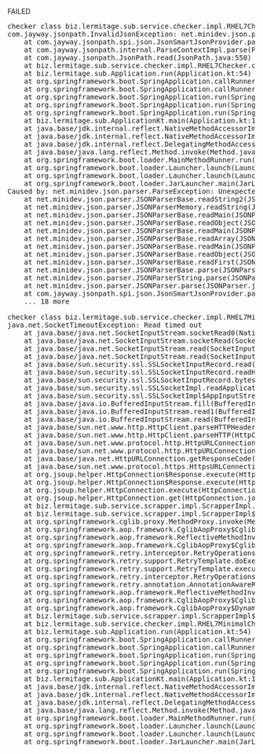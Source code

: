 FAILED

<pre>checker class biz.lermitage.sub.service.checker.impl.RHEL7Checker failed, ignoring
com.jayway.jsonpath.InvalidJsonException: net.minidev.json.parser.ParseException: Unexpected End Of File position 1873899: null
	at com.jayway.jsonpath.spi.json.JsonSmartJsonProvider.parse(JsonSmartJsonProvider.java:64)
	at com.jayway.jsonpath.internal.ParseContextImpl.parse(ParseContextImpl.java:37)
	at com.jayway.jsonpath.JsonPath.read(JsonPath.java:550)
	at biz.lermitage.sub.service.checker.impl.RHEL7Checker.check(RHEL7Checker.kt:28)
	at biz.lermitage.sub.Application.run(Application.kt:54)
	at org.springframework.boot.SpringApplication.callRunner(SpringApplication.java:777)
	at org.springframework.boot.SpringApplication.callRunners(SpringApplication.java:761)
	at org.springframework.boot.SpringApplication.run(SpringApplication.java:310)
	at org.springframework.boot.SpringApplication.run(SpringApplication.java:1312)
	at org.springframework.boot.SpringApplication.run(SpringApplication.java:1301)
	at biz.lermitage.sub.ApplicationKt.main(Application.kt:125)
	at java.base/jdk.internal.reflect.NativeMethodAccessorImpl.invoke0(Native Method)
	at java.base/jdk.internal.reflect.NativeMethodAccessorImpl.invoke(NativeMethodAccessorImpl.java:62)
	at java.base/jdk.internal.reflect.DelegatingMethodAccessorImpl.invoke(DelegatingMethodAccessorImpl.java:43)
	at java.base/java.lang.reflect.Method.invoke(Method.java:566)
	at org.springframework.boot.loader.MainMethodRunner.run(MainMethodRunner.java:49)
	at org.springframework.boot.loader.Launcher.launch(Launcher.java:108)
	at org.springframework.boot.loader.Launcher.launch(Launcher.java:58)
	at org.springframework.boot.loader.JarLauncher.main(JarLauncher.java:88)
Caused by: net.minidev.json.parser.ParseException: Unexpected End Of File position 1873899: null
	at net.minidev.json.parser.JSONParserBase.readString2(JSONParserBase.java:635)
	at net.minidev.json.parser.JSONParserMemory.readString(JSONParserMemory.java:132)
	at net.minidev.json.parser.JSONParserBase.readMain(JSONParserBase.java:458)
	at net.minidev.json.parser.JSONParserBase.readObject(JSONParserBase.java:594)
	at net.minidev.json.parser.JSONParserBase.readMain(JSONParserBase.java:451)
	at net.minidev.json.parser.JSONParserBase.readArray(JSONParserBase.java:321)
	at net.minidev.json.parser.JSONParserBase.readMain(JSONParserBase.java:454)
	at net.minidev.json.parser.JSONParserBase.readObject(JSONParserBase.java:594)
	at net.minidev.json.parser.JSONParserBase.readFirst(JSONParserBase.java:349)
	at net.minidev.json.parser.JSONParserBase.parse(JSONParserBase.java:206)
	at net.minidev.json.parser.JSONParserString.parse(JSONParserString.java:58)
	at net.minidev.json.parser.JSONParser.parse(JSONParser.java:278)
	at com.jayway.jsonpath.spi.json.JsonSmartJsonProvider.parse(JsonSmartJsonProvider.java:62)
	... 18 more

checker class biz.lermitage.sub.service.checker.impl.RHEL7MinimalChecker failed, ignoring
java.net.SocketTimeoutException: Read timed out
	at java.base/java.net.SocketInputStream.socketRead0(Native Method)
	at java.base/java.net.SocketInputStream.socketRead(SocketInputStream.java:115)
	at java.base/java.net.SocketInputStream.read(SocketInputStream.java:168)
	at java.base/java.net.SocketInputStream.read(SocketInputStream.java:140)
	at java.base/sun.security.ssl.SSLSocketInputRecord.read(SSLSocketInputRecord.java:478)
	at java.base/sun.security.ssl.SSLSocketInputRecord.readHeader(SSLSocketInputRecord.java:472)
	at java.base/sun.security.ssl.SSLSocketInputRecord.bytesInCompletePacket(SSLSocketInputRecord.java:70)
	at java.base/sun.security.ssl.SSLSocketImpl.readApplicationRecord(SSLSocketImpl.java:1449)
	at java.base/sun.security.ssl.SSLSocketImpl$AppInputStream.read(SSLSocketImpl.java:1060)
	at java.base/java.io.BufferedInputStream.fill(BufferedInputStream.java:252)
	at java.base/java.io.BufferedInputStream.read1(BufferedInputStream.java:292)
	at java.base/java.io.BufferedInputStream.read(BufferedInputStream.java:351)
	at java.base/sun.net.www.http.HttpClient.parseHTTPHeader(HttpClient.java:754)
	at java.base/sun.net.www.http.HttpClient.parseHTTP(HttpClient.java:689)
	at java.base/sun.net.www.protocol.http.HttpURLConnection.getInputStream0(HttpURLConnection.java:1615)
	at java.base/sun.net.www.protocol.http.HttpURLConnection.getInputStream(HttpURLConnection.java:1520)
	at java.base/java.net.HttpURLConnection.getResponseCode(HttpURLConnection.java:527)
	at java.base/sun.net.www.protocol.https.HttpsURLConnectionImpl.getResponseCode(HttpsURLConnectionImpl.java:334)
	at org.jsoup.helper.HttpConnection$Response.execute(HttpConnection.java:867)
	at org.jsoup.helper.HttpConnection$Response.execute(HttpConnection.java:829)
	at org.jsoup.helper.HttpConnection.execute(HttpConnection.java:366)
	at org.jsoup.helper.HttpConnection.get(HttpConnection.java:353)
	at biz.lermitage.sub.service.scrapper.impl.ScrapperImpl.fetchText(ScrapperImpl.kt:53)
	at biz.lermitage.sub.service.scrapper.impl.ScrapperImpl$$FastClassBySpringCGLIB.invoke(<generated>)
	at org.springframework.cglib.proxy.MethodProxy.invoke(MethodProxy.java:218)
	at org.springframework.aop.framework.CglibAopProxy$CglibMethodInvocation.invokeJoinpoint(CglibAopProxy.java:783)
	at org.springframework.aop.framework.ReflectiveMethodInvocation.proceed(ReflectiveMethodInvocation.java:163)
	at org.springframework.aop.framework.CglibAopProxy$CglibMethodInvocation.proceed(CglibAopProxy.java:753)
	at org.springframework.retry.interceptor.RetryOperationsInterceptor$1.doWithRetry(RetryOperationsInterceptor.java:97)
	at org.springframework.retry.support.RetryTemplate.doExecute(RetryTemplate.java:329)
	at org.springframework.retry.support.RetryTemplate.execute(RetryTemplate.java:209)
	at org.springframework.retry.interceptor.RetryOperationsInterceptor.invoke(RetryOperationsInterceptor.java:133)
	at org.springframework.retry.annotation.AnnotationAwareRetryOperationsInterceptor.invoke(AnnotationAwareRetryOperationsInterceptor.java:163)
	at org.springframework.aop.framework.ReflectiveMethodInvocation.proceed(ReflectiveMethodInvocation.java:186)
	at org.springframework.aop.framework.CglibAopProxy$CglibMethodInvocation.proceed(CglibAopProxy.java:753)
	at org.springframework.aop.framework.CglibAopProxy$DynamicAdvisedInterceptor.intercept(CglibAopProxy.java:698)
	at biz.lermitage.sub.service.scrapper.impl.ScrapperImpl$$EnhancerBySpringCGLIB.fetchText(<generated>)
	at biz.lermitage.sub.service.checker.impl.RHEL7MinimalChecker.check(RHEL7MinimalChecker.kt:26)
	at biz.lermitage.sub.Application.run(Application.kt:54)
	at org.springframework.boot.SpringApplication.callRunner(SpringApplication.java:777)
	at org.springframework.boot.SpringApplication.callRunners(SpringApplication.java:761)
	at org.springframework.boot.SpringApplication.run(SpringApplication.java:310)
	at org.springframework.boot.SpringApplication.run(SpringApplication.java:1312)
	at org.springframework.boot.SpringApplication.run(SpringApplication.java:1301)
	at biz.lermitage.sub.ApplicationKt.main(Application.kt:125)
	at java.base/jdk.internal.reflect.NativeMethodAccessorImpl.invoke0(Native Method)
	at java.base/jdk.internal.reflect.NativeMethodAccessorImpl.invoke(NativeMethodAccessorImpl.java:62)
	at java.base/jdk.internal.reflect.DelegatingMethodAccessorImpl.invoke(DelegatingMethodAccessorImpl.java:43)
	at java.base/java.lang.reflect.Method.invoke(Method.java:566)
	at org.springframework.boot.loader.MainMethodRunner.run(MainMethodRunner.java:49)
	at org.springframework.boot.loader.Launcher.launch(Launcher.java:108)
	at org.springframework.boot.loader.Launcher.launch(Launcher.java:58)
	at org.springframework.boot.loader.JarLauncher.main(JarLauncher.java:88)

</pre>